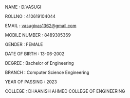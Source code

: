 NAME : D.VASUGI 

ROLLNO : 410619104044      

EMAIL : vasugivas1362@gmail.com

MOBILE NUMBER : 8489305369   

GENDER : FEMALE       

DATE OF BIRTH : 13-06-2002     

DEGREE : Bachelor of Engineering 

BRANCH : Computer Science Engineering        

YEAR OF PASSING : 2023 

COLLEGE : DHAANISH AHMED COLLEGE OF ENGINEERING                                                                                                            

                                      
